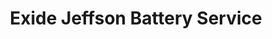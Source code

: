---
title: "Exide Jeffson Battery Service"
url: /mumbai/exide-jeffson-battery-service/
shop: Autoteile
---